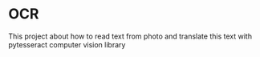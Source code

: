 # OCR
This project about how to read text from photo and translate this text with pytesseract computer vision library
